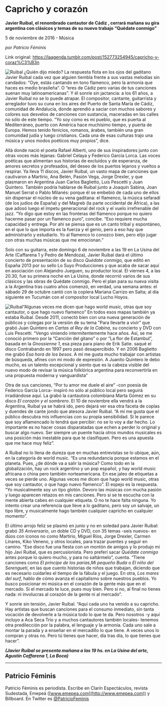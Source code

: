 # Capricho y corazón

**Javier Ruibal, el renombrado cantautor de Cádiz , cerrará mañana su gira argentina con
clásicos y temas de su nuevo trabajo “Quédate
conmigo”**

5 de noviembre de 2016 - Música

_por Patricio Féminis_

Link original: https://laagenda.tumblr.com/post/152773254945/capricho-y-coraz%C3%B3n

![Ruibal](https://64.media.tumblr.com/68d1321f591ef29d60fff80a941cde5f/tumblr_inline_pk0lamNqoZ1t6q87u_500.jpg)
¿Quién dijo miedo?
La respuesta flota en los ojos del gaditano Javier Ruibal cada vez
que alguien tiembla frente a sus vastas melodías sin candados: “Oye,
estás cantando en tono flamenco, pero la armonía que haces es medio
brasileña”. O “eres de Cádiz pero varias de tus canciones suenan
muy latinoamericanas”. Y él sonríe sin jactancia: a los 61 años,
a Javier Ruibal no se lo puede atrapar. El compositor, cantante,
guitarrista y arreglador tuvo su cuna en los aires del Puerto de
Santa María de Cádiz, comunidad de Andalucía, donde aprendió a
saciar con muchos sabores y colores sus desvelos de canciones con
sustancia, maceradas en las calles no sólo de este tiempo. “Yo soy
como es mi pueblo, que es puerta al Mediterráneo, puerto con América
hace muchísimo tiempo, y puerta de Europa. Hemos tenido fenicios,
romanos, árabes, también una gran comunidad judía y luego
cristianos. Cada una de esas culturas trajo una música y unos modos
poéticos muy propios”, dice. 



Allá donde nació
el poeta Rafael Alberti, uno de sus inspiradores junto con otras
voces más lejanas: Gabriel Celaya y Federico García Lorca. Las
voces poéticas que alimentan sus historias de excluidos y de
esperanza, de amores secretos y profesados, del deseo de los puertos
lejanos y vueltos a respirar. Ya lleva 11 discos, Javier Ruibal, un
vasto mapa de canciones que cautivaron a Martirio, Ana Belén, Pasión
Vega, Jorge Drexler, y que plasmaron en Argentina Juan Carlos
Baglietto, Luis Pescetti y Juan Quintero. También podría hablarse
de Ruibal junto a Joaquín Sabina, Joan Manuel Serrat o Pablo
Milanés: porque él se embebió de cada uno de ellos sin dispersar
el núcleo de su vena gaditana: el flamenco, la música sefaradí (de
los judíos de España) y del Magreb (la parte occidental de África),
a las que adosó luego el ímpetu generacional del rock y el vuelo
irrefrenable del jazz. “Yo digo que estoy en las fronteras del
flamenco porque no quiero hacerme pasar por un flamenco puro”,
concibe. “Eso requiere mucha capacidad y entrega. Por ahí se
piensa que es un canto tribal y espontáneo, en el que lo que importa
es la fuerza y el genio, pero a eso hay que administrarlo y
estudiarlo. Yo al flamenco lo conozco bien, pero elijo jugar con
otras muchas músicas que me emocionan.” 



Solo con su
guitarra, este domingo 6 de noviembre a las 19 en La Usina del Arte
(Caffarena 1 y Pedro de Mendoza), Javier Ruibal dará el último
concierto de presentación de su disco *Quédate
conmigo,*
que editó en España 2013 por su sello Lo Suyo Producciones y que
acaba de sacar aquí en asociación con Alejandro Jueguen, su
productor local. El viernes 4, a las 20.30, fue su primera noche en
La Usina, donde recorrió varios de sus clásicos y las obras de
Quédate conmigo. Pero el plan para su nueva visita a la Argentina
tras cuatro años comenzó, en verdad, una semana antes: el sábado
29 de octubre cantó con la coplera Mariana Carrizo en Salta; al día
siguiente en Tucumán con el compositor local Lucho Hoyos. 


![Ruibal](https://64.media.tumblr.com/68d1321f591ef29d60fff80a941cde5f/tumblr_inline_pk0lamNqoZ1t6q87u_500.jpg)“Algunas veces me dicen que hago
world music, otras que soy cantautor, o que hago nuevo flamenco”
En todos esos mapas
también ya estaba Ruibal. Desde 2011, conectó bien con una nueva
generación de públicos y colegas por la versión de su
tema "Para
llevarte a vivir”
que grabó Juan Quintero en *Cartas
al Rey de la Cabina*,
su concierto y DVD con Luis Pescetti. “Vengo viniendo
intermitentemente hace años. Así, se me conoció primero por la
“Canción
del gitano”
o por “La
flor de Estambul”,
basada en la *Gnossienne
1*,
esa pieza para piano de Erik Satie. saqué el disco Contrabando en
1997 pero pasó desapercibido. Y en 2006 Baglietto me grabó *Esa
hora de los besos*.
A mí me gusta mucho trabajar con artistas de búsqueda, afines con
mi modo de expresión. A Juanito Quintero le debo mucho, es un
talento excepcional y siento que es la cabeza visible del nuevo modo
de revisar la música folklórica argentina para reconvertirla en una
propuesta moderna y vanguardista”


Otra de sus
canciones, “Por
tu amor me duele el aire”
-con poesía de Federico García Lorca- inspiró no sólo al público
local pero seguirá irradiándose aquí. La grabó la cantautora
colombiana Marta Gómez en su disco *El
corazón y el sombrero*.
El 10 de noviembre ella vendrá a la Argentina, Ruibal ya se habrá
ido, pero dejará ver esa otra faceta de coplas y duendes de cante
jondo que atesora Javier Ruibal. “A mí me gusta que el público
descubra mis influencias con su propia sensibilidad. Si le parece que
soy aflamencado lo tendrá que percibir: no se lo voy a dar hecho. Lo
importante es no hacer cosas disparatadas que echen a perder lo
original y buscar algo nuevo. Ser siempre un puente hacia otros
mundos musicales es una posición más inestable para que te
clasifiquen. Pero es una apuesta que me hace muy feliz”.


A Ruibal no lo llena
de dureza que en muchas entrevistas se lo ubique, aún, en la
categoría de world music. “Es una redundancia porque estamos en el
planeta. Pues, ¿de dónde va a salir la música? Como todo en la
globalización, hay un rock argentino y un pop español, y hay world
music africana o china pero también norteamericana. En ese jaleo de
etiquetas a veces se pierde uno. Algunas veces me dicen que hago
world music, otras que soy cantautor, o que hago nuevo flamenco”.
El espejo es la respuesta. “Yo musicalmente soy un tipo glotón.
Devoro las músicas con mucha pasión y luego aparecen retazos en mis
canciones. Pero si se te escucha con la mente abierta cabes en
cualquier etiqueta. O no te hace falta ninguna. Yo intento crear una
referencia que lleve a lo gaditano, pero soy un salvaje, un tipo
libre, y musicalmente hago también cualquier capricho en cualquier
momento”. 



El último arrojo
feliz se plasmó en junio y no en soledad para Javier Ruibal: grabó
*35
Aniversario*,
un doble CD y DVD, con 35 temas -seis nuevos- en dúos con íconos no
como Martirio, Miguel Ríos, Jorge Drexler, Carmen Linares, Kiko
Veneno, y otros locales, para trazar puentes y seguir en camino. “Ese
disco fue una fiesta con un montón de amigos y lo produjo mi hijo
Javi Ruibal, que es percusionista. Pero preferí sacar *Quédate
conmigo*
antes porque lo quiero mucho, y para no saltármelo”, cuenta.
“Tiene canciones como *El
príncipe de los parias*,*Mi pequeño Buda*
o *El
niño del Serengueti*,
en las que cuento historias de niños que trabajan, diciendo que es
necesario cuidarles el tiempo de la fábula y el juego. En otra, *Los
mares del surf*,
hablo de cómo avanza el capitalismo sobre nuestros pueblos. Yo busco
posicionar mi música en el corazón de la gente más que en el
mercado. Si el mercado te luce, pues muy bien. Pero si no, al final
no tienes nada: ni involucras al corazón de la gente ni al mercado”.


Y sonríe sin
tensión, Javier Ruibal. “Aquí cada uno ha venido a su capricho.
Hay artistas que buscan canciones para el consumo inmediato, sin
tanta vocación de devolverle a la música todo lo que te da. Pero
nosotros -y aquí incluyo a Aca Seca Trío y a muchos cantautores
también locales- tenemos otra predilección por la palabra, el
lenguaje y la armonía. Cada uno sale a montar la parada y a enseñar
en el mercadillo lo que tiene. A veces unos lo compran y otras no.
Pero tú tienes que hacer, día tras día, lo que tienes que hacer”.

***(Javier Ruibal se presenta mañana a las 19 hs. en La Usina del arte, Agustín Caffarena 1, La Boca)***

---

Patricio Féminis
----------------

 Patricio Féminis es periodista. Escribe en Clarín Espectáculos, revista Sudestada, Emepeá ([www.emepea.com](http://www.emepea.com)) y Billboard. En Twitter es [@PatricioFeminis](https://twitter.com/PatricioFeminis)  

